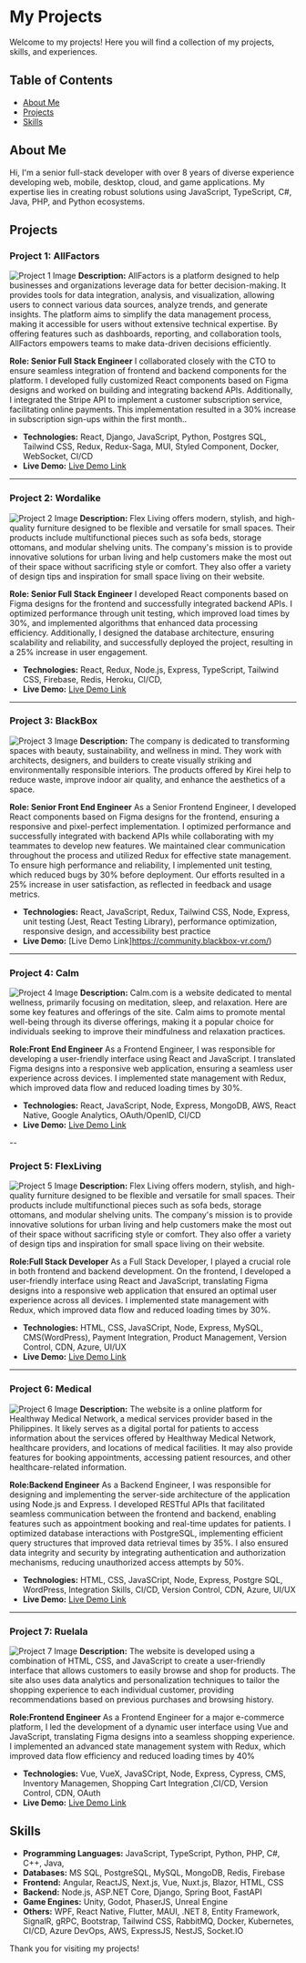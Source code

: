 # My Projects

Welcome to my projects! Here you will find a collection of my projects, skills, and experiences.

## Table of Contents

- [About Me](#about-me)
- [Projects](#projects)
- [Skills](#skills)

## About Me

Hi, I'm a senior full-stack developer with over 8 years of diverse experience developing web, mobile, desktop, cloud, and game applications. My expertise lies in creating robust solutions using JavaScript, TypeScript, C#, Java, PHP, and Python ecosystems.

## Projects

### Project 1: AllFactors
![Project 1 Image](./Portfolio/AllFactors/1.png)
**Description:** AllFactors is a platform designed to help businesses and organizations leverage data for better decision-making. It provides tools for data integration, analysis, and visualization, allowing users to connect various data sources, analyze trends, and generate insights. The platform aims to simplify the data management process, making it accessible for users without extensive technical expertise. By offering features such as dashboards, reporting, and collaboration tools, AllFactors empowers teams to make data-driven decisions efficiently.

**Role: Senior Full Stack Engineer** I collaborated closely with the CTO to ensure seamless integration of frontend and backend components for the platform. I developed fully customized React components based on Figma designs and worked on building and integrating backend APIs. Additionally, I integrated the Stripe API to implement a customer subscription service, facilitating online payments. This implementation resulted in a 30% increase in subscription sign-ups within the first month..

- **Technologies:** React, Django, JavaScript, Python, Postgres SQL, Tailwind CSS, Redux, Redux-Saga, MUI, Styled Component, Docker, WebSocket, CI/CD
- **Live Demo:** [Live Demo Link](https://allfactors.com/)

---

### Project 2: Wordalike
![Project 2 Image](./Portfolio/Wordalike/1.png)
**Description:** Flex Living offers modern, stylish, and high-quality furniture designed to be flexible and versatile for small spaces. Their products include multifunctional pieces such as sofa beds, storage ottomans, and modular shelving units. The company's mission is to provide innovative solutions for urban living and help customers make the most out of their space without sacrificing style or comfort. They also offer a variety of design tips and inspiration for small space living on their website.

**Role: Senior Full Stack Engineer** I developed React components based on Figma designs for the frontend and successfully integrated backend APIs. I optimized performance through unit testing, which improved load times by 30%, and implemented algorithms that enhanced data processing efficiency. Additionally, I designed the database architecture, ensuring scalability and reliability, and successfully deployed the project, resulting in a 25% increase in user engagement.

- **Technologies:** React, Redux, Node.js, Express, TypeScript, Tailwind CSS, Firebase, Redis, Heroku, CI/CD,
- **Live Demo:** [Live Demo Link](https://wordalike-game.vercel.app/)

---

### Project 3: BlackBox
![Project 3 Image](./Portfolio/Blackbox/2.jpg)
**Description:** The company is dedicated to transforming spaces with beauty, sustainability, and wellness in mind. They work with architects, designers, and builders to create visually striking and environmentally responsible interiors. The products offered by Kirei help to reduce waste, improve indoor air quality, and enhance the aesthetics of a space.

**Role: Senior Front End Engineer** As a Senior Frontend Engineer, I developed React components based on Figma designs for the frontend, ensuring a responsive and pixel-perfect implementation. I optimized performance and successfully integrated with backend APIs while collaborating with my teammates to develop new features. We maintained clear communication throughout the process and utilized Redux for effective state management. To ensure high performance and reliability, I implemented unit testing, which reduced bugs by 30% before deployment. Our efforts resulted in a 25% increase in user satisfaction, as reflected in feedback and usage metrics.

- **Technologies:**  React, JavaScript, Redux, Tailwind CSS, Node, Express, unit testing (Jest, React Testing Library), performance optimization, responsive design, and accessibility best practice 
- **Live Demo:** [Live Demo Link]https://community.blackbox-vr.com/)

---

### Project 4: Calm
![Project 4 Image](./Portfolio/Calm/1.jpg)
**Description:** Calm.com is a website dedicated to mental wellness, primarily focusing on meditation, sleep, and relaxation. Here are some key features and offerings of the site.
Calm aims to promote mental well-being through its diverse offerings, making it a popular choice for individuals seeking to improve their mindfulness and relaxation practices.

**Role:Front End Engineer** As a Frontend Engineer, I was responsible for developing a user-friendly interface using React and JavaScript. I translated Figma designs into a responsive web application, ensuring a seamless user experience across devices. I implemented state management with Redux, which improved data flow and reduced loading times by 30%.

- **Technologies:** React, JavaScript, Node, Express, MongoDB, AWS, React Native, Google Analytics, OAuth/OpenID, CI/CD
- **Live Demo:** [Live Demo Link](https://allfactors.com/)

--

### Project 5: FlexLiving
![Project 5 Image](./Portfolio//FlexLiving/2.jpg)
**Description:** Flex Living offers modern, stylish, and high-quality furniture designed to be flexible and versatile for small spaces. Their products include multifunctional pieces such as sofa beds, storage ottomans, and modular shelving units. The company's mission is to provide innovative solutions for urban living and help customers make the most out of their space without sacrificing style or comfort. They also offer a variety of design tips and inspiration for small space living on their website.

**Role:Full Stack Developer** As a Full Stack Developer, I played a crucial role in both frontend and backend development. On the frontend, I developed a user-friendly interface using React and JavaScript, translating Figma designs into a responsive web application that ensured an optimal user experience across all devices. I implemented state management with Redux, which improved data flow and reduced loading times by 30%.

- **Technologies:** HTML, CSS, JavaSCript, Node, Express, MySQL, CMS(WordPress), Payment Integration, Product Management, Version Control, CDN, Azure, UI/UX
- **Live Demo:** [Live Demo Link](https://theflexliving.com/)

---

### Project 6: Medical
![Project 6 Image](./Portfolio/Medical/1.jpg)
**Description:** The website is a online platform for Healthway Medical Network, a medical services provider based in the Philippines. It likely serves as a digital portal for patients to access information about the services offered by Healthway Medical Network, healthcare providers, and locations of medical facilities. It may also provide features for booking appointments, accessing patient resources, and other healthcare-related information.

**Role:Backend Engineer** As a Backend Engineer, I was responsible for designing and implementing the server-side architecture of the application using Node.js and Express. I developed RESTful APIs that facilitated seamless communication between the frontend and backend, enabling features such as appointment booking and real-time updates for patients.
I optimized database interactions with PostgreSQL, implementing efficient query structures that improved data retrieval times by 35%. I also ensured data integrity and security by integrating authentication and authorization mechanisms, reducing unauthorized access attempts by 50%.

- **Technologies:** HTML, CSS, JavaSCript, Node, Express, Postgre SQL, WordPress, Integration Skills, CI/CD, Version Control, CDN, Azure, UI/UX
- **Live Demo:** [Live Demo Link](https://www.healthway.com.ph/)

---


### Project 7: Ruelala
![Project 7 Image](./Portfolio/Ruelala/3.jpg)
**Description:** The website is developed using a combination of HTML, CSS, and JavaScript to create a user-friendly interface that allows customers to easily browse and shop for products. The site also uses data analytics and personalization techniques to tailor the shopping experience to each individual customer, providing recommendations based on previous purchases and browsing history.

**Role:Frontend Engineer** As a Frontend Engineer for a major e-commerce platform, I led the development of a dynamic user interface using Vue and JavaScript, translating Figma designs into a seamless shopping experience. I implemented an advanced state management system with Redux, which improved data flow efficiency and reduced loading times by 40%

- **Technologies:** Vue, VueX, JavaSCript, Node, Express, Cypress, CMS, Inventory Managemen, Shopping Cart Integration ,CI/CD, Version Control, CDN, OAuth
- **Live Demo:** [Live Demo Link](https://www.ruelala.com)

## Skills

- **Programming Languages:** JavaScript, TypeScript, Python, PHP, C#, C++, Java, 
- **Databases:** MS SQL, PostgreSQL, MySQL, MongoDB, Redis, Firebase
- **Frontend:** Angular, ReactJS, Next.js, Vue, Nuxt.js, Blazor, HTML, CSS
- **Backend:** Node.js, ASP.NET Core, Django, Spring Boot, FastAPI
- **Game Engines:** Unity, Godot, PhaserJS, Unreal Engine
- **Others:** WPF, React Native, Flutter, MAUI, .NET 8, Entity Framework, SignalR, gRPC, Bootstrap, Tailwind CSS, RabbitMQ, Docker, Kubernetes, CI/CD, Azure DevOps, AWS, ExpressJS, NestJS, Socket.IO

Thank you for visiting my projects!
